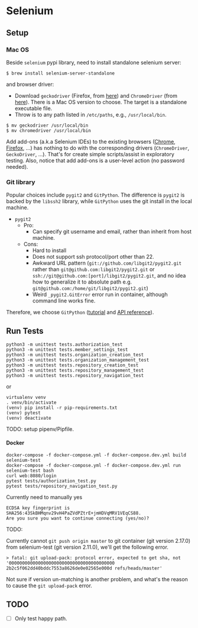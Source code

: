 # Selenium

## Setup

### Mac OS

Beside `selenium` pypi library, need to install standalone selenium server:

```
$ brew install selenium-server-standalone
```

and browser driver:

+ Download `geckodriver` (Firefox, from [here](https://github.com/mozilla/geckodriver/releases)) and `ChromeDriver` (from [here](https://sites.google.com/a/chromium.org/chromedriver/downloads)). There is a Mac OS version to choose. The target is a standalone executable file.
+ Throw is to any path listed in `/etc/paths`, e.g., `/usr/local/bin`.

```
$ mv geckodriver /usr/local/bin
$ mv chromedriver /usr/local/bin
```

Add add-ons (a.k.a Selenium IDEs) to the existing browsers ([Chrome](https://chrome.google.com/webstore/detail/selenium-ide/mooikfkahbdckldjjndioackbalphokd?hl=en), [Firefox](https://addons.mozilla.org/en-US/firefox/addon/selenium-ide/), ...) has nothing to do with the corresponding drivers (`ChromeDriver`, `GeckoDriver`, ...). That's for create simple scripts/assist in exploratory testing. Also, notice that add add-ons is a user-level action (no password needed).

### Git library

Popular choices include `pygit2` and `GitPython`. The difference is `pygit2` is backed by the `libssh2` library, while `GitPython` uses the git install in the local machine.

+ `pygit2`
  + Pro:
    + Can specify git username and email, rather than inherit from host machine.
  + Cons:
    + Hard to install
    + Does not support ssh protocol/port other than 22.
    + Awkward URL pattern (`git://github.com/libgit2/pygit2.git` rather than `git@github.com:libgit2/pygit2.git` or `ssh://git@github.com:[port]/libgit2/pygit2.git`, and no idea how to generalize it to absolute path e.g. `git@github.com:/home/git/libgit2/pygit2.git`)
    + Weird `_pygit2.GitError` error run in container, although command line works fine.

Therefore, we choose `GitPython` ([tutorial](https://gitpython.readthedocs.io/en/stable/tutorial.html) and [API reference](https://gitpython.readthedocs.io/en/stable/reference.html)).

## Run Tests

```
python3 -m unittest tests.authorization_test
python3 -m unittest tests.member_settings_test
python3 -m unittest tests.organization_creation_test
python3 -m unittest tests.organization_management_test
python3 -m unittest tests.repository_creation_test
python3 -m unittest tests.repository_management_test
python3 -m unittest tests.repository_navigation_test
```

or

```
virtualenv venv
. venv/bin/activate
(venv) pip install -r pip-requirements.txt
(venv) pytest
(venv) deactivate
```

TODO: setup pipenv/Pipfile.

#### Docker

```
docker-compose -f docker-compose.yml -f docker-compose.dev.yml build selenium-test
docker-compose -f docker-compose.yml -f docker-compose.dev.yml run selenium-test bash
curl web:8080/login
pytest tests/authorization_test.py
pytest tests/repository_navigation_test.py
```

Currently need to manually yes

```
ECDSA key fingerprint is SHA256:43SkBHMqnv29vH4PaZVdPZtrE+jmHDVqMRV1VEqCS88.
Are you sure you want to continue connecting (yes/no)?
```

TODO:

Currently cannot `git push origin master` to git container (git version 2.17.0) from selenium-test (git version 2.11.0), we'll get the following error.

```
> fatal: git upload-pack: protocol error, expected to get sha, not '0000000000000000000000000000000000000000 2b2c5f062dd40bddc7553a8626de0e02565e000d refs/heads/master'
```

Not sure if version un-matching is another problem, and what's the reason to cause the `git upload-pack` error.

## TODO

- [ ] Only test happy path.
